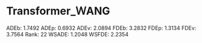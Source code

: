 # Transformer_ＷANG

ADEb: 1.7492
ADEp: 0.6932
ADEv: 2.0894
FDEb: 3.2832
FDEp: 1.3134
FDEv: 3.7564
Rank: 22
WSADE: 1.2048
WSFDE: 2.2354